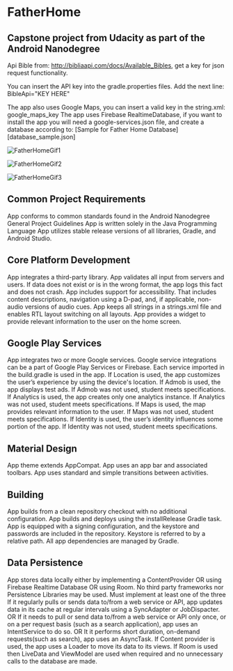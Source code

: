 # FatherHome
## Capstone project from Udacity as part of the Android Nanodegree

Api Bible from: http://bibliaapi.com/docs/Available_Bibles, get a key for json request functionality.

You can insert the API key into the gradle.properties files. Add the next line:
BibleApi="KEY HERE"

The app also uses Google Maps, you can insert a valid key in the string.xml: google_maps_key
The app uses Firebase RealtimeDatabase, if you want to install the app you will need a google-services.json file, and create a database according to: [Sample for Father Home Database][database_sample.json]

![FatherHomeGif1](fatherhome1.gif)

![FatherHomeGif2](fatherhome2.gif)

![FatherHomeGif3](fatherhome3.gif)

## Common Project Requirements

App conforms to common standards found in the Android Nanodegree General Project Guidelines
App is written solely in the Java Programming Language
App utilizes stable release versions of all libraries, Gradle, and Android Studio.

## Core Platform Development

App integrates a third-party library.
App validates all input from servers and users. If data does not exist or is in the wrong format, the app logs this fact and does not crash.
App includes support for accessibility. That includes content descriptions, navigation using a D-pad, and, if applicable, non-audio versions of audio cues.
App keeps all strings in a strings.xml file and enables RTL layout switching on all layouts.
App provides a widget to provide relevant information to the user on the home screen.

## Google Play Services

App integrates two or more Google services. Google service integrations can be a part of Google Play Services or Firebase.
Each service imported in the build.gradle is used in the app.
If Location is used, the app customizes the user’s experience by using the device's location.
If Admob is used, the app displays test ads. If Admob was not used, student meets specifications.
If Analytics is used, the app creates only one analytics instance. If Analytics was not used, student meets specifications.
If Maps is used, the map provides relevant information to the user. If Maps was not used, student meets specifications.
If Identity is used, the user’s identity influences some portion of the app. If Identity was not used, student meets specifications.

## Material Design

App theme extends AppCompat.
App uses an app bar and associated toolbars.
App uses standard and simple transitions between activities.

## Building

App builds from a clean repository checkout with no additional configuration.
App builds and deploys using the installRelease Gradle task.
App is equipped with a signing configuration, and the keystore and passwords are included in the repository. Keystore is referred to by a relative path.
All app dependencies are managed by Gradle.

## Data Persistence

App stores data locally either by implementing a ContentProvider OR using Firebase Realtime Database OR using Room. No third party frameworks nor Persistence Libraries may be used.
Must implement at least one of the three
If it regularly pulls or sends data to/from a web service or API, app updates data in its cache at regular intervals using a SyncAdapter or JobDispacter.
OR
If it needs to pull or send data to/from a web service or API only once, or on a per request basis (such as a search application), app uses an IntentService to do so.
OR
It it performs short duration, on-demand requests(such as search), app uses an AsyncTask.
If Content provider is used, the app uses a Loader to move its data to its views.
If Room is used then LiveData and ViewModel are used when required and no unnecessary calls to the database are made.




